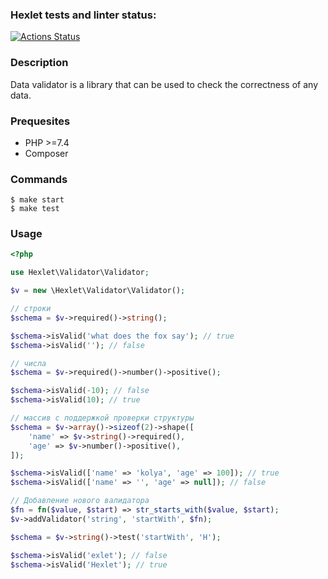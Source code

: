 ### Hexlet tests and linter status:
[![Actions Status](https://github.com/fey/php-oop-project-lvl1/workflows/hexlet-check/badge.svg)](https://github.com/fey/php-oop-project-lvl1/actions)


### Description
Data validator is a library that can be used to check the correctness of any data.

### Prequesites

* PHP >=7.4
* Composer

### Commands
```shell
$ make start
$ make test
```

### Usage

```php
<?php

use Hexlet\Validator\Validator;

$v = new \Hexlet\Validator\Validator();

// строки
$schema = $v->required()->string();

$schema->isValid('what does the fox say'); // true
$schema->isValid(''); // false

// числа
$schema = $v->required()->number()->positive();

$schema->isValid(-10); // false
$schema->isValid(10); // true

// массив с поддержкой проверки структуры
$schema = $v->array()->sizeof(2)->shape([
    'name' => $v->string()->required(),
    'age' => $v->number()->positive(),
]);

$schema->isValid(['name' => 'kolya', 'age' => 100]); // true
$schema->isValid(['name' => '', 'age' => null]); // false

// Добавление нового валидатора
$fn = fn($value, $start) => str_starts_with($value, $start);
$v->addValidator('string', 'startWith', $fn);

$schema = $v->string()->test('startWith', 'H');

$schema->isValid('exlet'); // false
$schema->isValid('Hexlet'); // true
```